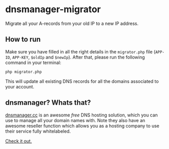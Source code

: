 # dnsmanager-migrator
Migrate all your A-records from your old IP to a new IP address.

## How to run
Make sure you have filled in all the right details in the `migrator.php` file (`APP-ID`, `APP-KEY`, `$oldIp` and `$newIp`).
After that, please run the following command in your terminal:

``
php migrator.php
``

This will update all existing DNS records for all the domains associated to your account.

## dnsmanager? Whats that?

[dnsmanager.cc][dnsmanager] is an awesome _free_ DNS hosting solution, which you can use to manage all your domain names with.
Note they also have an awesome reseller function which allows you as a hosting company to use their service fully whitelabeled.

[Check it out.][dnsmanager]

[dnsmanager]: https://app.dnsmanager.cc
